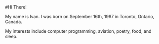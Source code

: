 #Hi There!

My name is Ivan. I was born on September 16th, 1997 in Toronto, Ontario, Canada.

My interests include computer programming, aviation, poetry, food, and sleep.
